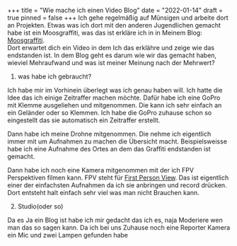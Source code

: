+++
title = "Wie mache ich einen Video Blog"
date = "2022-01-14"
draft = true
pinned = false
+++
Ich gehe regelmäßig auf Münsigen und arbeite dort an Projekten. Etwas was ich dort mit den anderen Jugendlichen gemacht habe ist ein Moosgraffiti, was das ist erkläre ich in in Meinem Blog: [Moosgraffiti](https://www.joschatschanz.ch/moos-graffiti/).\
Dort erwartet dich ein Video in dem Ich das erklähre und zeige wie das endstanden ist. In dem Blog geht es darum wie wir das gemacht haben, wieviel Mehraufwand und was ist meiner Meinung nach der Mehrwert?

1. was habe ich gebraucht?

Ich habe mir im Vorhinein überlegt was ich genau haben will. Ich hatte die Idee das ich einige Zeitraffer machen möchte. Dafür habe ich eine GoPro mit Klemme ausgeliehen und mitgenommen. Die kann ich sehr einfach an ein Geländer oder so Klemmen. Ich habe die GoPro zuhause schon so eingestellt das sie automatisch ein Zeitraffer erstellt.

Dann habe ich meine Drohne mitgenommen. Die nehme ich eigentlich immer mit um Aufnahmen zu machen die Übersicht macht. Beispielsweisse habe ich eine Aufnahme des Ortes an dem das Graffiti endstanden ist gemacht. 

Dann habe ich noch eine Kamera mitgenommen mit der ich FPV Perspektiven filmen kann. FPV steht für [First Person View](https://de.wikipedia.org/wiki/First_Person_View). Das ist eigentlich einer der einfachsten Aufnahmen da ich sie anbringen und record drücken. Dort entsteht halt einfach sehr viel was man nicht Brauchen kann.

2. Studio(oder so)

Da es Ja ein Blog ist habe ich mir gedacht das ich es, naja Moderiere wen man das so sagen kann. Da ich bei uns Zuhause noch eine Reporter Kamera ein Mic und zwei Lampen gefunden habe